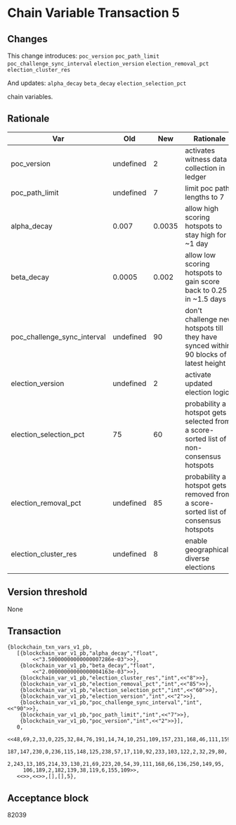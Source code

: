 # Chain Variable Transaction 5

## Changes

This change introduces:
`poc_version`
`poc_path_limit`
`poc_challenge_sync_interval`
`election_version`
`election_removal_pct`
`election_cluster_res`

And updates:
`alpha_decay`
`beta_decay`
`election_selection_pct`

chain variables.

## Rationale

|Var                            | Old       | New   | Rationale                                                                             |
|-------------------------------|-----------|-------|---------------------------------------------------------------------------------------|
|poc_version                    |undefined  |2      |activates witness data collection in ledger                                            |
|poc_path_limit                 |undefined  |7      |limit poc path lengths to 7                                                            |
|alpha_decay                    |0.007      |0.0035 |allow high scoring hotspots to stay high for ~1 day                                    |
|beta_decay                     |0.0005     |0.002  |allow low scoring hotspots to gain score back to 0.25 in ~1.5 days                     |
|poc_challenge_sync_interval    |undefined  |90     |don't challenge new hotspots till they have synced within 90 blocks of latest height   |
|election_version               |undefined  |2      |activate updated election logic                                                        |
|election_selection_pct         |75         |60     |probability a hotspot gets selected from a score-sorted list of non-consensus hotspots |
|election_removal_pct           |undefined  |85     |probability a hotspot gets removed from a score-sorted list of consensus hotspots      |
|election_cluster_res           |undefined  |8      |enable geographically diverse elections                                                |

## Version threshold

None

## Transaction

```
{blockchain_txn_vars_v1_pb,
   [{blockchain_var_v1_pb,"alpha_decay","float",
        <<"3.50000000000000007286e-03">>},
    {blockchain_var_v1_pb,"beta_decay","float",
        <<"2.00000000000000004163e-03">>},
    {blockchain_var_v1_pb,"election_cluster_res","int",<<"8">>},
    {blockchain_var_v1_pb,"election_removal_pct","int",<<"85">>},
    {blockchain_var_v1_pb,"election_selection_pct","int",<<"60">>},
    {blockchain_var_v1_pb,"election_version","int",<<"2">>},
    {blockchain_var_v1_pb,"poc_challenge_sync_interval","int",<<"90">>},
    {blockchain_var_v1_pb,"poc_path_limit","int",<<"7">>},
    {blockchain_var_v1_pb,"poc_version","int",<<"2">>}],
   0,
   <<48,69,2,33,0,225,32,84,76,191,14,74,10,251,109,157,231,168,46,111,159,
     187,147,230,0,236,115,148,125,238,57,17,110,92,233,103,122,2,32,29,80,
     2,243,13,105,214,33,130,21,69,223,20,54,39,111,168,66,136,250,149,95,
     106,189,2,182,139,38,119,6,155,109>>,
   <<>>,<<>>,[],[],5},
```

## Acceptance block

82039 
